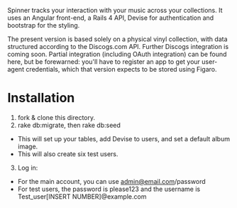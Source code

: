 Spinner tracks your interaction with your music across your collections. It uses an Angular front-end, a Rails 4 API, Devise for authentication and bootstrap for the styling. 

The present version is based solely on a physical vinyl collection, with data structured according to the Discogs.com API. Further Discogs integration is coming soon. Partial integration (including OAuth integration) can be found here, but be forewarned: you'll have to register an app to get your user-agent credentials, which that version expects to be stored using Figaro. 

# Installation

1. fork & clone this directory. 
2. rake db:migrate, then rake db:seed
  * This will set up your tables, add Devise to users, and set a default album image. 
  * This will also create six test users.
3. Log in: 
  * For the main account, you can use admin@email.com/password
  * For test users, the password is please123 and the username is Test_user[INSERT NUMBER]@example.com


